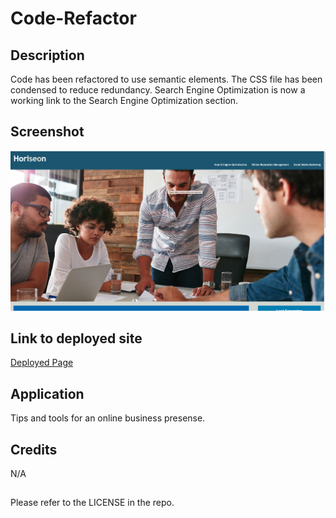 # Code-Refactor

## Description
Code has been refactored to use semantic elements. 
The CSS file has been condensed to reduce redundancy.
Search Engine Optimization is now a working link to the Search Engine Optimization section.

## Screenshot
![screenshot of webpage](./assets/images/Screenshot.jpeg)
## Link to deployed site

[Deployed Page](https://pmorris50.github.io/Code-Refactor/)


## Application
Tips and tools for an online business presense.
## Credits 
N/A
## 
Please refer to the LICENSE in the repo.

